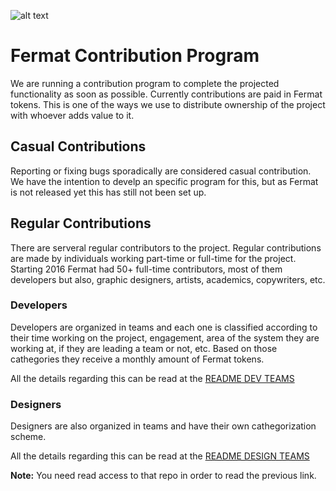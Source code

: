 ![alt text](https://github.com/bitDubai/media-kit/blob/master/MediaKit/Fermat%20Branding/Fermat%20Logotype/Fermat_Logo_3D.png "Fermat Logo")

# Fermat Contribution Program

We are running a contribution program to complete the projected functionality as soon as possible. Currently contributions are paid in Fermat tokens. This is one of the ways we use to distribute ownership of the project with whoever adds value to it. 

## Casual Contributions

Reporting or fixing bugs sporadically are considered casual contribution. We have the intention to develp an specific program for this, but as Fermat is not released yet this has still not been set up.

## Regular Contributions

There are serveral regular contributors to the project. Regular contributions are made by individuals working part-time or full-time for the project. Starting 2016 Fermat had 50+ full-time contributors, most of them developers but also, graphic designers, artists, academics, copywriters, etc.

### Developers

Developers are organized in teams and each one is classified according to their time working on the project, engagement, area of the system they are working at, if they are leading a team or not, etc. Based on those cathegories they receive a monthly amount of Fermat tokens.

All the details regarding this can be read at the [README DEV TEAMS](https://github.com/bitDubai/fermat/blob/master/README-DEV-TEAMS.md)

### Designers

Designers are also organized in teams and have their own cathegorization scheme. 

All the details regarding this can be read at the [README DESIGN TEAMS](https://github.com/bitDubai/fermat-graphic-design/blob/master/README-DESIGN-TEAMS.md)

**Note:** You need read access to that repo in order to read the previous link.


